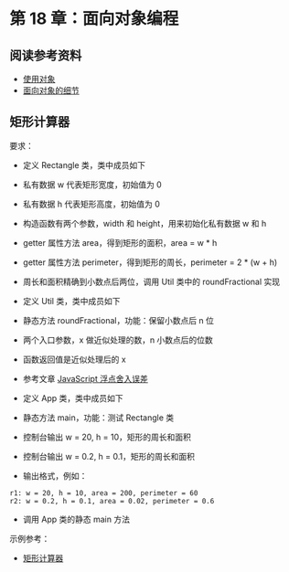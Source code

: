 # 第 18 章：面向对象编程

## 阅读参考资料

- [使用对象](https://developer.mozilla.org/zh-CN/docs/Web/JavaScript/Guide/Working_with_Objects)
- [面向对象的细节](https://developer.mozilla.org/zh-CN/docs/Web/JavaScript/Guide/Details_of_the_Object_Model)

## 矩形计算器

要求：
- 定义 Rectangle 类，类中成员如下
- 私有数据 w 代表矩形宽度，初始值为 0
- 私有数据 h 代表矩形高度，初始值为 0
- 构造函数有两个参数，width 和 height，用来初始化私有数据 w 和 h
- getter 属性方法 area，得到矩形的面积，area = w * h
- getter 属性方法 perimeter，得到矩形的周长，perimeter = 2 * (w + h)
- 周长和面积精确到小数点后两位，调用 Util 类中的 roundFractional 实现


- 定义 Util 类，类中成员如下
- 静态方法 roundFractional，功能：保留小数点后 n 位
- 两个入口参数，x 做近似处理的数，n 小数点后的位数
- 函数返回值是近似处理后的 x
- 参考文章 [JavaScript 浮点舍入误差](https://segmentfault.com/a/1190000013431163)


- 定义 App 类，类中成员如下
- 静态方法 main，功能：测试 Rectangle 类
- 控制台输出 w = 20, h = 10，矩形的周长和面积
- 控制台输出 w = 0.2, h = 0.1，矩形的周长和面积
- 输出格式，例如：
```
r1: w = 20, h = 10, area = 200, perimeter = 60
r2: w = 0.2, h = 0.1, area = 0.02, perimeter = 0.6
```


- 调用 App 类的静态 main 方法

示例参考：
- [矩形计算器](https://codepen.io/wangding/pen/jOBvweW?editors=0011)
